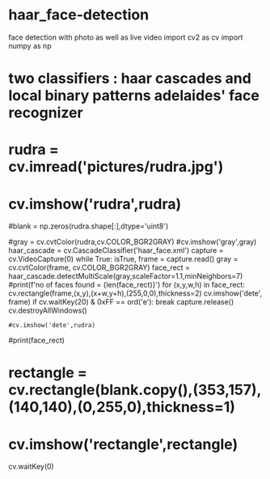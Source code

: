# haar_face-detection
face detection with photo as well as live video
import cv2 as cv
import numpy as np
# two classifiers : haar cascades and local binary patterns      adelaides' face recognizer
# rudra = cv.imread('pictures/rudra.jpg')
# cv.imshow('rudra',rudra)
#blank = np.zeros(rudra.shape[:],dtype='uint8')

#gray = cv.cvtColor(rudra,cv.COLOR_BGR2GRAY)
#cv.imshow('gray',gray)
haar_cascade = cv.CascadeClassifier('haar_face.xml')
capture = cv.VideoCapture(0)
while True:
    isTrue, frame = capture.read()
    gray = cv.cvtColor(frame, cv.COLOR_BGR2GRAY)
    face_rect = haar_cascade.detectMultiScale(gray,scaleFactor=1.1,minNeighbors=7)
#print(f'no of faces found = {len(face_rect)}')
    for (x,y,w,h) in face_rect:
        cv.rectangle(frame,(x,y),(x+w,y+h),(255,0,0),thickness=2)
        cv.imshow('dete', frame)
    if cv.waitKey(20) & 0xFF == ord('e'):
        break
capture.release()
cv.destroyAllWindows()

    #cv.imshow('dete',rudra)
#print(face_rect)
# rectangle = cv.rectangle(blank.copy(),(353,157),(140,140),(0,255,0),thickness=1)
# cv.imshow('rectangle',rectangle)

cv.waitKey(0)
